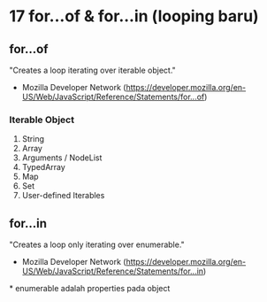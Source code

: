 # 17 for...of & for...in (looping baru)

## for...of

"Creates a loop iterating over iterable object."
- Mozilla Developer Network (https://developer.mozilla.org/en-US/Web/JavaScript/Reference/Statements/for...of)

### Iterable Object

1. String
2. Array
3. Arguments / NodeList
4. TypedArray
5. Map
6. Set
7. User-defined Iterables

## for...in

"Creates a loop only iterating over enumerable."
- Mozilla Developer Network (https://developer.mozilla.org/en-US/Web/JavaScript/Reference/Statements/for...in)

\* enumerable adalah properties pada object
